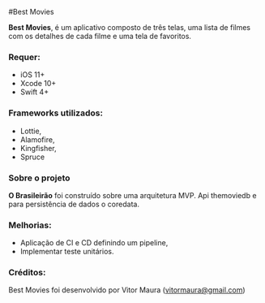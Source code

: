 #Best Movies

**Best Movies**, é um aplicativo composto de três telas, uma lista de filmes com os detalhes de cada filme e uma tela de favoritos.

### Requer:
- iOS 11+
- Xcode 10+
- Swift 4+

### Frameworks utilizados:
- Lottie,
- Alamofire,
- Kingfisher,
- Spruce

### Sobre o projeto

**O Brasileirão** foi construído sobre uma arquitetura MVP. Api themoviedb e para persistência de dados o coredata. 

### Melhorias:
- Aplicação de CI e CD definindo um pipeline,
- Implementar teste unitários.

### Créditos:

Best Movies foi desenvolvido por Vitor Maura (vitormaura@gmail.com)
